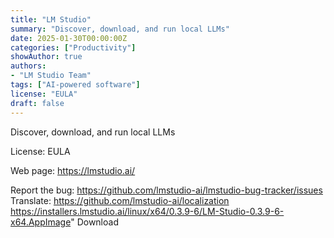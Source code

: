 ```yaml
---
title: "LM Studio"
summary: "Discover, download, and run local LLMs"
date: 2025-01-30T00:00:00Z
categories: ["Productivity"]
showAuthor: true
authors:
- "LM Studio Team"
tags: ["AI-powered software"]
license: "EULA"
draft: false
---
```


Discover, download, and run local LLMs

License: EULA

Web page: <https://lmstudio.ai/>  

Report the bug: <https://github.com/lmstudio-ai/lmstudio-bug-tracker/issues>  
Translate: https://github.com/lmstudio-ai/localization
<https://installers.lmstudio.ai/linux/x64/0.3.9-6/LM-Studio-0.3.9-6-x64.AppImage>" 
Download
